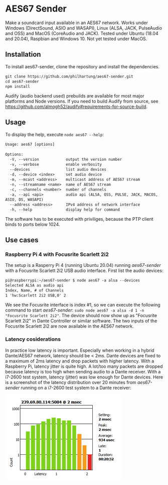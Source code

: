 # AES67 Sender
Make a soundcard input available in an AES67 network. Works under Windows (DirectSound, ASIO and WASAPI), Linux (ALSA, JACK, PulseAudio and OSS) and MacOS (CoreAudio and JACK). Tested under Ubuntu (18.04 and 20.04), Raspbian and Windows 10. Not yet tested under MacOS.
## Installation
To install aes67-sender, clone the repository and install the dependencies.
```
git clone https://github.com/philhartung/aes67-sender.git
cd aes67-sender
npm install
```
Audify (audio backend used) prebuilds are available for most major platforms and Node versions. If you need to build Audify from source, see https://github.com/almogh52/audify#requirements-for-source-build.
## Usage
To display the help, execute `node aes67 --help`:
```
Usage: aes67 [options]

Options:
  -V, --version            output the version number
  -v, --verbose            enable verbosity
  --devices                list audio devices
  -d, --device <index>     set audio device
  -m, --mcast <address>    multicast address of AES67 stream
  -n, --streamname <name>  name of AES67 stream
  -c, --channels <number>  number of channels
  -a, --api <api>          audio api (ALSA, OSS, PULSE, JACK, MACOS, ASIO, DS, WASAPI)
  --address <address>      IPv4 address of network interface
  -h, --help               display help for command
```

The software has to be executed with priviliges, because the PTP client binds to ports below 1024.
## Use cases
### Raspberry Pi 4 with Focusrite Scarlett 2i2
The setup is a Rasperry Pi 4 (running Ubuntu 20.04) running *aes67-sender* with a Focusrite Scarlett 2i2 USB audio interface. First list the audio devices:
```
pi@raspberrypi:~/aes67-sender $ node aes67 -a alsa --devices
Selected ALSA as audio api
Index, Name, # of Channels
1 'hw:Scarlett 2i2 USB,0' 2
```
We see the Focusrite interface is index #1, so we can execute the following command to start *aes67-sender*: `sudo node aes67 -a alsa -d 1 -n "Focusrite Scarlett 2i2"`. The device should now show up as "Focusrite Scarlett 2i2" in Dante Controller or similar software. The two inputs of the Focusrite Scarlett 2i2 are now available in the AES67 network.

### Latency cosiderations
In practice low latency is important. Especially when working in a hybrid Dante/AES67 network, latency should be < 2ms. Dante devices are fixed to a maximum of 2ms latency and drop packets with higher latency. With a Raspberry Pi, latency jitter is quite high. A lot/too many packets are dropped because latency is too high when sending audio to a Dante receiver. With a i7-2600 test system, latency (jitter) was low enough for Dante devices. Here is a screenshot of the latency distribution over 20 minutes from *aes67-sender* running on a i7-2600 test system to a Dante receiver:

![Screenshot](doc/dante-latency.png "dante-latency")
